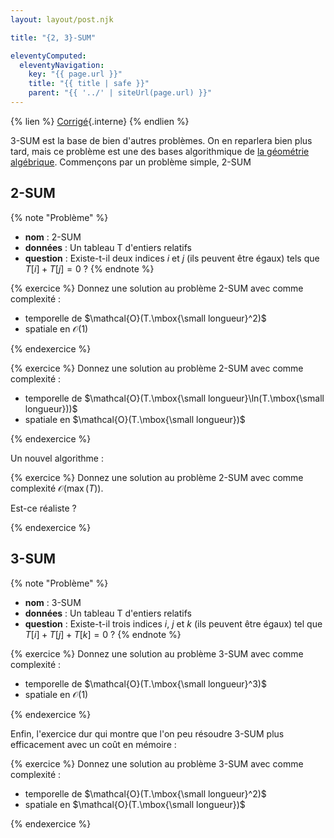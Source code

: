 ```yaml
---
layout: layout/post.njk

title: "{2, 3}-SUM"

eleventyComputed:
  eleventyNavigation:
    key: "{{ page.url }}"
    title: "{{ title | safe }}"
    parent: "{{ '../' | siteUrl(page.url) }}"
---
```


{% lien %}
[Corrigé](./corrigé){.interne}
{% endlien %}

3-SUM est la base de bien d'autres problèmes. On en reparlera bien plus tard, mais ce problème est une des bases algorithmique de [la géométrie algébrique](https://fr.wikipedia.org/wiki/G%C3%A9om%C3%A9trie_alg%C3%A9brique). Commençons par un problème simple, 2-SUM

## <span id="2-sum"></span>2-SUM

<span id="problème-2-SUM"></span>

{% note "Problème" %}

- **nom** : 2-SUM
- **données** : Un tableau T d'entiers relatifs
- **question** : Existe-t-il deux indices $i$ et $j$ (ils peuvent être égaux) tels que $T[i] + T[j] = 0$ ?
{% endnote %}

{% exercice %}
Donnez une solution au problème 2-SUM avec comme complexité :

- temporelle de $\mathcal{O}(T.\mbox{\small longueur}^2)$
- spatiale en $\mathcal{O}(1)$

{% endexercice %}

{% exercice %}
Donnez une solution au problème 2-SUM avec comme complexité :

- temporelle de $\mathcal{O}(T.\mbox{\small longueur}\ln(T.\mbox{\small longueur}))$
- spatiale en $\mathcal{O}(T.\mbox{\small longueur})$

{% endexercice %}

Un nouvel algorithme :

{% exercice %}
Donnez une solution au problème 2-SUM avec comme complexité $\mathcal{O}(\max(T))$.

Est-ce réaliste ?

{% endexercice %}

## <span id="3-sum"></span>3-SUM

<span id="problème-3-SUM"></span>

{% note "Problème" %}

- **nom** : 3-SUM
- **données** : Un tableau T d'entiers relatifs
- **question** : Existe-t-il trois indices $i$, $j$ et $k$ (ils peuvent être égaux) tel que $T[i] + T[j] + T[k] = 0$ ?
{% endnote %}

{% exercice %}
Donnez une solution au problème 3-SUM avec comme complexité :

- temporelle de $\mathcal{O}(T.\mbox{\small longueur}^3)$
- spatiale en $\mathcal{O}(1)$

{% endexercice %}

Enfin, l'exercice dur qui montre que l'on peu résoudre 3-SUM plus efficacement avec un coût en mémoire :

{% exercice %}
Donnez une solution au problème 3-SUM avec comme complexité :

- temporelle de $\mathcal{O}(T.\mbox{\small longueur}^2)$
- spatiale en $\mathcal{O}(T.\mbox{\small longueur})$

{% endexercice %}
